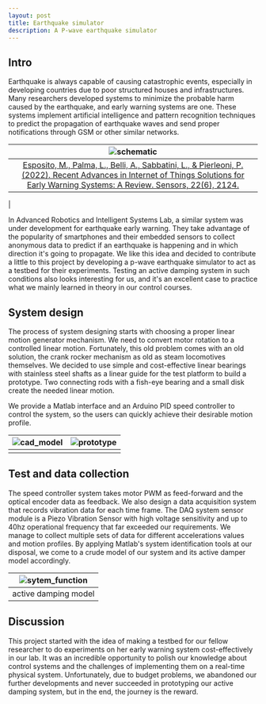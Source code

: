 ```yaml
---
layout: post
title: Earthquake simulator
description: A P-wave earthquake simulator
---
```



## Intro
Earthquake is always capable of causing catastrophic events, especially in developing countries due to poor structured houses and infrastructures. Many researchers developed systems to minimize the probable harm caused by the earthquake, and early warning systems are one. These systems implement artificial intelligence and pattern recognition techniques to predict the propagation of earthquake waves and send proper notifications through GSM or other similar networks.


|![schematic](https://bijanmehr.github.io/assets/earthquack_simulator/schematic.png)|
|:-:|
|[Esposito, M., Palma, L., Belli, A., Sabbatini, L., & Pierleoni, P. (2022). Recent Advances in Internet of Things Solutions for Early Warning Systems: A Review. Sensors, 22(6), 2124.](https://doi.org/10.3390/s22062124)
|


In Advanced Robotics and Intelligent Systems Lab, a similar system was under development for earthquake early warning. They take advantage of the popularity of smartphones and their embedded sensors to collect anonymous data to predict if an earthquake is happening and in which direction it's going to propagate.
We like this idea and decided to contribute a little to this project by developing a p-wave earthquake simulator to act as a testbed for their experiments. Testing an active damping system in such conditions also looks interesting for us, and it's an excellent case to practice what we mainly learned in theory in our control courses.



## System design
The process of system designing starts with choosing a proper linear motion generator mechanism. We need to convert motor rotation to a controlled linear motion. Fortunately, this old problem comes with an old solution, the crank rocker mechanism as old as steam locomotives themselves.
We decided to use simple and cost-effective linear bearings with stainless steel shafts as a linear guide for the test platform to build a prototype. Two connecting rods with a fish-eye bearing and a small disk create the needed linear motion.

We provide a Matlab interface and an Arduino PID speed controller to control the system, so the users can quickly achieve their desirable motion profile.

|![cad_model](https://bijanmehr.github.io/assets/earthquack_simulator/solid.png)|![prototype](https://bijanmehr.github.io/assets/earthquack_simulator/prototype.png)|
|:-:|:-:|
|||

## Test and data collection
The speed controller system takes motor PWM as feed-forward and the optical encoder data as feedback. We also design a data acquisition system that records vibration data for each time frame. The DAQ system sensor module is a Piezo Vibration Sensor with high voltage sensitivity and up to 40hz operational frequency that far exceeded our requirements. We manage to collect multiple sets of data for different accelerations values and motion profiles. By applying Matlab's system identification tools at our disposal, we come to a crude model of our system and its active damper model accordingly.

|![sytem_function](https://bijanmehr.github.io/assets/earthquack_simulator/tf.png)|
|:-:|
|active damping model|

## Discussion
This project started with the idea of making a testbed for our fellow researcher to do experiments on her early warning system cost-effectively in our lab. It was an incredible opportunity to polish our knowledge about control systems and the challenges of implementing them on a real-time physical system.
Unfortunately, due to budget problems, we abandoned our further developments and never succeeded in prototyping our active damping system, but in the end, the journey is the reward.

